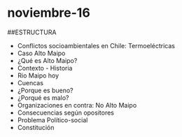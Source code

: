 # noviembre-16
##ESTRUCTURA
* Conflictos socioambientales en Chile: Termoeléctricas
* Caso Alto Maipo
* ¿Qué es Alto Maipo?
* Contexto - Historia
* Rio Maipo hoy
* Cuencas
* ¿Porque es bueno?
* ¿Porqué es malo?
* Organizaciones en contra: No Alto Maipo
* Consecuencias según opositores
* Problema Político-social
* Constitución
